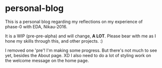 # personal-blog
This is a personal blog regarding my reflections on my experience of phase-0 with EDA, Nikau-2016.

It is a WIP (pre-pre-alpha) and will change, **A LOT**.
Please bear with me as I hone my skills through this, and other projects. :)

I removed one 'pre'! I'm making some progress. But there's not much to see yet, besides the About page. XD
I also need to do a lot of styling work on the welcome message on the home page.
